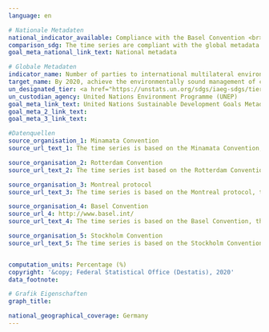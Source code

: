 ```yaml
---
language: en

# Nationale Metadaten
national_indicator_available: Compliance with the Basel Convention <br> Compliance with the Minamata Convention <br> Compliance with the Montreal Protocol <br> Compliance with the Rotterdam Convention <br> Compliance with the Stockholm Convention
comparison_sdg: The time series are compliant with the global metadata.
goal_meta_national_link_text: National metadata

# Globale Metadaten
indicator_name: Number of parties to international multilateral environmental agreements on hazardous waste, and other chemicals that meet their commitments and obligations in transmitting information as required by each relevant agreement
target_name: By 2020, achieve the environmentally sound management of chemicals and all wastes throughout their life cycle, in accordance with agreed international frameworks, and significantly reduce their release to air, water and soil in order to minimize their adverse impacts on human health and the environment
un_designated_tier: <a href="https://unstats.un.org/sdgs/iaeg-sdgs/tier-classification/" title="Click here for more information on the UN tier classification.">Tier I</a>
un_custodian_agency: United Nations Environment Programme (UNEP)
goal_meta_link_text: United Nations Sustainable Development Goals Metadata
goal_meta_2_link_text: 
goal_meta_3_link_text: 

#Datenquellen
source_organisation_1: Minamata Convention
source_url_text_1: The time series is based on the Minamata Convention, therefore a direct link to data is not available.

source_organisation_2: Rotterdam Convention
source_url_text_2: The time series ist based on the Rotterdam Convention, therefore a direct link to data is not available.

source_organisation_3: Montreal protocol
source_url_text_3: The time series is based on the Montreal protocol, therefore a direct link to data is not available.

source_organisation_4: Basel Convention
source_url_4: http://www.basel.int/
source_url_text_4: The time series is based on the Basel Convention, therefore a direct link to data is not available.

source_organisation_5: Stockholm Convention
source_url_text_5: The time series is based on the Stockholm Convention, therefore a direct link to data is not available.


computation_units: Percentage (%)
copyright: '&copy; Federal Statistical Office (Destatis), 2020'
data_footnote: 

# Grafik Eigenschaften
graph_title: 

national_geographical_coverage: Germany
---
```


<span></span>